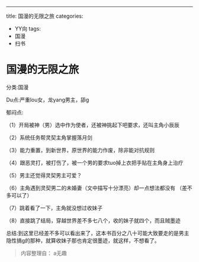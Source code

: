 ---
title: 国漫的无限之旅
categories:
- YY向
tags:
- 国漫
- 扫书
# 国漫的无限之旅
分类:国漫

Du点:严重lou女，龙yang男主，舔g

郁闷点:

（1）开局被神（男）选中作为使者，还被神挑起下吧要求，还叫主角小辰辰

（2）系统任务帮灵契主角掌握落月剑

（3）能力重置，到新世界，原世界的能力作废，除非能对抗规则

（4）跟恶灵打，被打伤了，被一个男的要求tuo掉上衣把手贴在主角身上治疗

（5）男主还觉得灵契男主可爱？

（6）主角遇到灵契男二的未婚妻（文中描写十分漂亮）却一点想法都没有
（差不多可以了）

（7）跳着看了一下，主角就没想过收妹子

（8）直接跳了结局，穿越世界差不多七八个，收的妹子就四个，而且贼墨迹

总结:到这里已经差不多可以看出来了，这本书百分之八十可能大致要走的是男主隐性搞g的那种，就算收妹子那也肯定很墨迹，就这样，不想看了。


> 内容整理自： a无趣